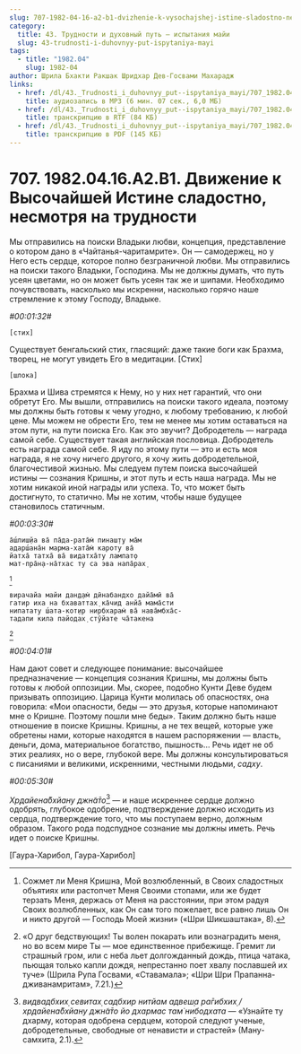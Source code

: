 ```yaml
---
slug: 707-1982-04-16-a2-b1-dvizhenie-k-vysochajshej-istine-sladostno-nesmotrya-na-trudnosti
category:
  title: 43. Трудности и духовный путь — испытания майи
  slug: 43-trudnosti-i-duhovnyy-put-ispytaniya-mayi
tags:
  - title: "1982.04"
    slug: 1982-04
author: Шрила Бхакти Ракшак Шридхар Дев-Госвами Махарадж
links:
  - href: /dl/43._Trudnosti_i_duhovnyy_put--ispytaniya_mayi/707_1982.04.16.A2.B1_SridharMj_Dvizhenie_k_Vysochajshej_Istine_sladostno_nesmotrja_na_trudnosti.mp3
    title: аудиозапись в MP3 (6 мин. 07 сек., 6,0 МБ)
  - href: /dl/43._Trudnosti_i_duhovnyy_put--ispytaniya_mayi/707_1982.04.16.A2.B1_SridharMj_Dvizhenie_k_Vysochajshej_Istine_sladostno_nesmotrja_na_trudnosti.rtf
    title: транскрипцию в RTF (84 КБ)
  - href: /dl/43._Trudnosti_i_duhovnyy_put--ispytaniya_mayi/707_1982.04.16.A2.B1_SridharMj_Dvizhenie_k_Vysochajshej_Istine_sladostno_nesmotrja_na_trudnosti.pdf
    title: транскрипцию в PDF (145 КБ)
---
```


# 707. 1982.04.16.A2.B1. Движение к Высочайшей Истине сладостно, несмотря на трудности

Мы отправились на поиски Владыки любви, концепция, представление о котором дано в «Чайтанья-чаритамрите». Он — самодержец, но у Него есть сердце, которое полно безграничной любви. Мы отправились на поиски такого Владыки, Господина. Мы не должны думать, что путь усеян цветами, но он может быть усеян так же и шипами. Необходимо почувствовать, насколько мы искренни, насколько горячо наше стремление к этому Господу, Владыке.

*#00:01:32#*

    [стих]

Существует бенгальский стих, гласящий: даже такие боги как Брахма, творец, не могут увидеть Его в медитации. [Стих]

    [шлока]

Брахма и Шива стремятся к Нему, но у них нет гарантий, что они обретут Его. Мы вышли, отправились на поиски такого идеала, поэтому мы должны быть готовы к чему угодно, к любому требованию, к любой цене. Мы можем не обрести Его, тем не менее мы хотим оставаться на этом пути, на пути поиска Его. Как это звучит? Добродетель — награда самой себе. Существует такая английская пословица. Добродетель есть награда самой себе. Я иду по этому пути — это и есть моя награда, я не хочу ничего другого, я хочу жить добродетельной, благочестивой жизнью. Мы следуем путем поиска высочайшей истины — сознания Кришны, и этот путь и есть наша награда. Мы не хотим никакой иной награды или успеха. То, что может быть достигнуто, то статично. Мы не хотим, чтобы наше будущее становилось статичным.

*#00:03:30#*

    а̄ш́лиш̣йа ва̄ па̄да-рата̄м̇ пинаш̣т̣у ма̄м
    адарш́ана̄н марма-хата̄м̇ кароту ва̄
    йатха̄ татха̄ ва̄ видатха̄ту лампат̣о
    мат-пра̄н̣а-на̄тхас ту са эва напа̄рах̣
[^_ftn1]

    вирачайа майи дан̣д̣ам̇ дӣнабандхо дайа̄мӣ ва̄
    гатир иха на бхаваттах̣ ка̄чид анйа̄ мама̄сти
    нипатату ш́ата-кот̣ир нирбхарам̇ ва̄ нава̄мбха̄с-
    тадапи кила пайодах̣ стӯйате ча̄такена
[^_ftn2]

*#00:04:01#*

Нам дают совет и следующее понимание: высочайшее предназначение — концепция сознания Кришны, мы должны быть готовы к любой оппозиции. Мы, скорее, подобно Кунти Деве будем призывать оппозицию. Царица Кунти молилась об опасностях, она говорила: «Мои опасности, беды — это друзья, которые напоминают мне о Кришне. Поэтому пошли мне беды». Таким должно быть наше отношение в поиске Кришны. Кришны, а не тех вещей, которые уже обретены нами, которые находятся в нашем распоряжении — власть, деньги, дома, материальное богатство, пышность… Речь идет не об этих реалиях, но о вере, глубокой вере. Мы должны консультироваться с писаниями и великими, искренними, честными людьми, *садху*.

*#00:05:30#*

*Хр̣дайена̄бхйану джн̃а̄то*[^_ftn3] — и наше искреннее сердце должно одобрять, глубокое одобрение, подтверждение должно исходить из сердца, подтверждение того, что мы поступаем верно, должным образом. Такого рода подспудное сознание мы должны иметь. Речь идет о поиске Кришны.

[Гаура-Харибол, Гаура-Харибол]



[^_ftn1]: Сожмет ли Меня Кришна, Мой возлюбленный, в Своих сладостных объятиях или растопчет Меня Своими стопами, или же будет терзать Меня, держась от Меня на расстоянии, при этом радуя Своих возлюбленных, как Он сам того пожелает, все равно лишь Он и никто другой — Господь Моей жизни» («Шри Шикшаштака», 8).

[^_ftn2]: «О друг бедствующих! Ты волен покарать или вознаградить меня, но во всем мире Ты — мое единственное прибежище. Гремит ли страшный гром, или с неба льет долгожданный дождь, птица чатака, пьющая только капли дождя, непрестанно поет хвалу пославшей их туче» (Шрила Рупа Госвами, «Ставамала»; «Шри Шри Прапанна-дживанамритам», 7.21.)

[^_ftn3]: *видвадбхих̣ севитах̣ садбхир нитйам адвеш̣а ра̄гибхих̣ / хр̣дайена̄бхйану джн̃а̄то йо дхармас там̇ нибодхата* — «Узнайте ту дхарму, которая одобрена сердцем, которой следуют ученые, добродетельные, свободные от ненависти и страстей» (Ману-самхита, 2.1).

